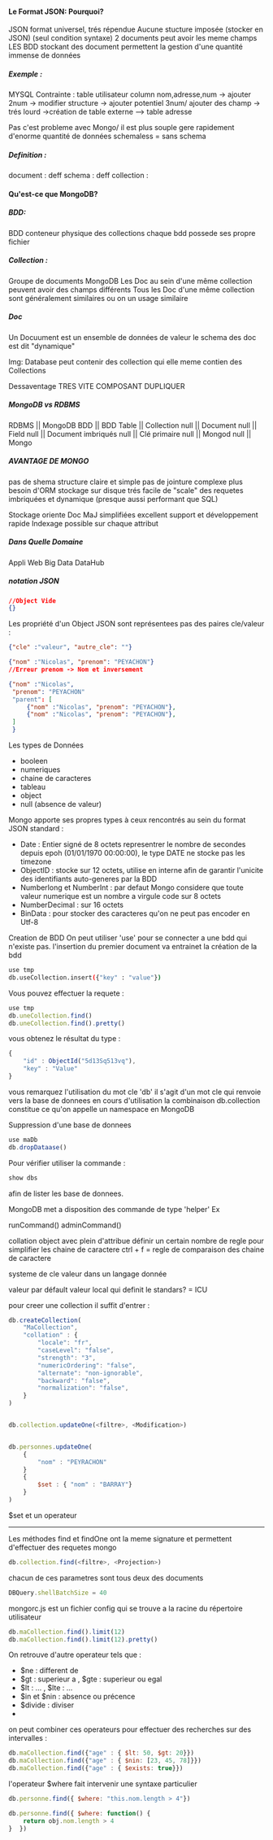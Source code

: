 
#### Le Format JSON: Pourquoi?
JSON format universel, trés répendue
Aucune stucture imposée (stocker en JSON) (seul condition syntaxe)
2 documents peut avoir les meme champs
LES BDD stockant des document permettent la gestion d'une quantité immense de données

##### Exemple : 
MYSQL Contrainte : table utilisateur column nom,adresse,num -> ajouter 2num -> modifier structure -> ajouter potentiel 3num/ ajouter des champ -> trés lourd ->création de table externe  --> table adresse

Pas c'est probleme avec Mongo/ il est plus souple
gere rapidement d'enorme quantité de données
schemaless = sans schema

##### Definition : 
document : deff
schema : deff
collection :


#### Qu'est-ce que MongoDB?

##### BDD:
BDD conteneur physique des collections
chaque bdd possede ses propre fichier

##### Collection :
Groupe de documents MongoDB
Les Doc au sein d'une même collection peuvent avoir des champs différents
Tous les Doc d'une même collection sont généralement similaires ou on un usage similaire

##### Doc
Un Docuument est un ensemble de données de valeur
le schema des doc est dit "dynamique"

Img: 
Database peut contenir des collection qui elle meme contien des Collections

Dessaventage TRES VITE COMPOSANT DUPLIQUER

##### MongoDB vs RDBMS
RDBMS  || MongoDB
BDD  || BDD
Table  || Collection
null  || Document
null  || Field
null  || Document imbriqués
null  || Clé primaire
null  || Mongod
null  || Mongo

##### AVANTAGE DE MONGO

pas de shema
structure claire et simple
pas de jointure complexe
plus besoin d'ORM
stockage sur disque
trés facile de "scale"
des requetes imbriquées et dynamique (presque aussi performant que SQL)

Stockage oriente Doc
MaJ simplifiées
excellent support et développement rapide
Indexage possible sur chaque attribut

##### Dans Quelle Domaine

Appli Web
Big Data
DataHub

##### notation JSON

``` json
//Object Vide
{}
```

Les propriété d'un Object JSON sont représentees pas des paires cle/valeur : 

``` json
{"cle" :"valeur", "autre_cle": ""}

{"nom" :"Nicolas", "prenom": "PEYACHON"}
//Erreur prenom -> Nom et inversement

{"nom" :"Nicolas", 
 "prenom": "PEYACHON"
 "parent": [
	 {"nom" :"Nicolas", "prenom": "PEYACHON"},
	 {"nom" :"Nicolas", "prenom": "PEYACHON"},	 
 ]
 }


```

Les types de Données

- booleen
- numeriques
- chaine de caracteres
- tableau
- object
- null (absence de valeur)

Mongo apporte ses propres types à ceux rencontrés au sein du format JSON standard :

- Date : Entier signé de 8 octets representrer le nombre de secondes depuis epoh (01/01/1970 00:00:00), le type DATE ne stocke pas les timezone
- ObjectID : stocke sur 12 octets, utilise en interne afin de garantir l'unicite des identifiants auto-generes par la BDD
- Numberlong et NumberInt : par defaut Mongo considere que toute valeur numerique est un nombre a virgule code sur 8 octets
- NumberDecimal : sur 16 octets 
- BinData : pour stocker des caracteres qu'on ne peut pas encoder en Utf-8


Creation de BDD
On peut utiliser 'use' pour se connecter a une bdd qui n'existe pas. l'insertion du premier document va entrainet la création de la bdd

``` bash
use tmp
db.useCollection.insert({"key" : "value"})
```

Vous pouvez effectuer la requete : 

``` javascript
use tmp
db.uneCollection.find()
db.uneCollection.find().pretty()
```


vous obtenez le résultat du type : 

``` javascript
{
	"id" : ObjectId("5d13Sq513vq"),
	"key" : "Value"
}
```

vous remarquez l'utilisation du mot cle 'db' il s'agit d'un mot cle qui renvoie vers la base de donnees en cours d'utilisation
la combinaison db.collection constitue ce qu'on appelle un namespace en MongoDB

Suppression d'une base de donnees


``` javascript
use maDb
db.dropDataase()
```

Pour vérifier utiliser la commande : 

``` javascript
show dbs
```

afin de lister les base de donnees.

MongoDB met a disposition des commande de type 'helper'
Ex

runCommand()
adminCommand()

collation
object avec plein d'attribue
définir un certain nombre de regle pour simplifier les chaine de caractere
ctrl + f = regle de comparaison des chaine de caractere

systeme de cle valeur dans un langage donnée

valeur par défault
valeur local
qui definit le standars? = ICU

pour creer une collection il suffit d'entrer : 

``` javascript
db.createCollection(
	"MaCollection",
	"collation" : {
		"locale": "fr",
		"caseLevel": "false",
		"strength": "3",
		"numericOrdering": "false",
		"alternate": "non-ignorable",
		"backward": "false",
		"normalization": "false",
	}
)
```

``` javascript

db.collection.updateOne(<filtre>, <Modification>)


db.personnes.updateOne(
	{
		"nom" : "PEYRACHON"
	}
	{
		$set : { "nom" : "BARRAY"}
	}
)
```

$set et un operateur


---
Les méthodes find et findOne ont la meme signature et permettent d'effectuer des requetes mongo

```javascript
db.collection.find(<filtre>, <Projection>)
```

chacun de ces parametres sont tous deux des documents


```javascript
DBQuery.shellBatchSize = 40
```

mongorc.js est un fichier config qui se trouve a la racine du répertoire utilisateur

```javascript
db.maCollection.find().limit(12)
db.maCollection.find().limit(12).pretty()
```


On retrouve d'autre operateur tels que :
- $ne : different de
- $gt : superieur a , $gte : superieur ou egal
- $lt : ... , $lte : ...
- $in et $nin : absence ou précence
- $divide : diviser
- 
on peut combiner ces operateurs pour effectuer des recherches sur des intervalles : 
```javascript
db.maCollection.find({"age" : { $lt: 50, $gt: 20}})
db.maCollection.find({"age" : { $nin: [23, 45, 78]}})
db.maCollection.find({"age" : { $exists: true}})
```


l'operateur $where fait intervenir une syntaxe particulier 
```javascript
db.personne.find({ $where: "this.nom.length > 4"})

db.personne.find({ $where: function() {
	return obj.nom.length > 4
}  })
```

